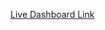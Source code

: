 [Live Dashboard Link](https://public.tableau.com/app/profile/gautam.rathore/viz/HospitalityDashboard_17168164779260/Dashboard1?publish=yes)
